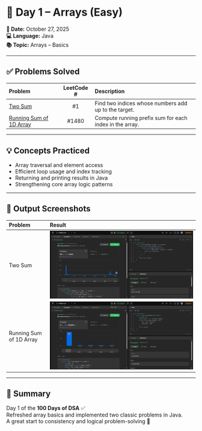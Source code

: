 # 🧠 Day 1 – Arrays (Easy)

**📅 Date:** October 27, 2025  
**💻 Language:** Java  
**📚 Topic:** Arrays – Basics  

---

## ✅ Problems Solved
| Problem | LeetCode # | Description |
|:--|:--:|:--|
| [Two Sum](https://leetcode.com/problems/two-sum/) | #1 | Find two indices whose numbers add up to the target. |
| [Running Sum of 1D Array](https://leetcode.com/problems/running-sum-of-1d-array/) | #1480 | Compute running prefix sum for each index in the array. |

---

## 💡 Concepts Practiced
- Array traversal and element access  
- Efficient loop usage and index tracking  
- Returning and printing results in Java  
- Strengthening core array logic patterns  

---

## 🧩 Output Screenshots
| Problem | Result |
|:--|:--|
| Two Sum | ![TwoSum_result](./TwoSum_result.png) |
| Running Sum of 1D Array | ![RunningSumof1dArray](./RunningSumof1dArray.png) |

---

## 🏁 Summary
Day 1 of the **100 Days of DSA** ✅  
Refreshed array basics and implemented two classic problems in Java.  
A great start to consistency and logical problem-solving 💪
